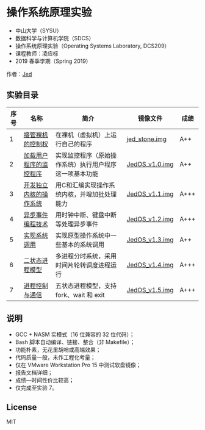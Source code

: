 # 操作系统原理实验

*   中山大学（SYSU）
*   数据科学与计算机学院（SDCS）
*   操作系统原理实验（Operating Systems Laboratory, DCS209）
*   课程教师：凌应标
*   2019 春季学期（Spring 2019）

作者：[Jed](https://www.jeddd.com/)



## 实验目录

| 序号 | 名称                                                   | 简介                                                   | 镜像文件                                                     | 成绩 |
| ---- | ------------------------------------------------------ | ------------------------------------------------------ | ------------------------------------------------------------ | ---- |
| 1    | [接管裸机的控制权](项目1_接管裸机的控制权)             | 在裸机（虚拟机）上运行自己的程序                       | [jed_stone.img](项目1_接管裸机的控制权/jed_stone.img?raw=true) | A++  |
| 2    | [加载用户程序的监控程序](项目2_加载用户程序的监控程序) | 实现监控程序（原始操作系统）执行用户程序这一项基本功能 | [JedOS_v1.0.img](项目2_加载用户程序的监控程序/JedOS_v1.0.img?raw=true) | A++  |
| 3    | [开发独立内核的操作系统](项目3_开发独立内核的操作系统) | 用C和汇编实现操作系统内核，并增加批处理能力            | [JedOS_v1.1.img](项目3_开发独立内核的操作系统/JedOS_v1.1.img?raw=true) | A+++ |
| 4    | [异步事件编程技术](项目4_异步事件编程技术)             | 用时钟中断、键盘中断等处理异步事件                     | [JedOS_v1.2.img](项目4_异步事件编程技术/JedOS_v1.2.img?raw=true) | A+++ |
| 5    | [实现系统调用](项目5_实现系统调用)                     | 实现原型操作系统中一些基本的系统调用                   | [JedOS_v1.3.img](项目5_实现系统调用/JedOS_v1.3.img?raw=true) | A++  |
| 6    | [二状态进程模型](项目6_二状态进程模型)                 | 多进程分时系统，采用时间片轮转调度进程运行             | [JedOS_v1.4.img](项目6_二状态进程模型/JedOS_v1.4.img?raw=true) | A+++ |
| 7    | [进程控制与通信](项目7_进程控制与通信)                 | 五状态进程模型，支持 fork、wait 和 exit                | [JedOS_v1.5.img](项目7_进程控制与通信/JedOS_v1.5.img?raw=true) | A+++ |



## 说明

* GCC + NASM 实模式（16 位兼容的 32 位代码）；
* Bash 脚本自动编译、链接、整合（非 Makefile）；
* 功能朴素，无花里胡哨或高端效果；
* 代码质量一般，未作工程化考量；
* 仅在 VMware Workstation Pro 15 中测试软盘镜像；
* 报告文档详细；
* 成绩—时间性价比较高；
* 仅完成至实验 7。



## License

MIT